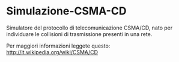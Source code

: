 Simulazione-CSMA-CD
===================

Simulatore del protocollo di telecomunicazione CSMA/CD, nato per individuare le collisioni di trasmissione presenti in una rete.

Per maggiori informazioni leggete questo: http://it.wikipedia.org/wiki/CSMA/CD
